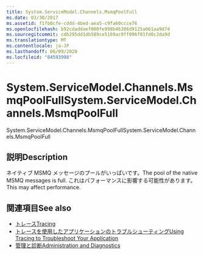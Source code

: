 ```yaml
---
title: System.ServiceModel.Channels.MsmqPoolFull
ms.date: 03/30/2017
ms.assetid: f1fb0cfe-cddd-4bed-aea5-c9fa60ccce76
ms.openlocfilehash: b92cdaddaef000fe998b46306d9125a061aa9d74
ms.sourcegitcommit: cdb295dd1db589ce5169ac9ff096f01fd0c2da9d
ms.translationtype: MT
ms.contentlocale: ja-JP
ms.lasthandoff: 06/09/2020
ms.locfileid: "84593998"
---
```

# <a name="systemservicemodelchannelsmsmqpoolfull"></a><span data-ttu-id="74d38-102">System.ServiceModel.Channels.MsmqPoolFull</span><span class="sxs-lookup"><span data-stu-id="74d38-102">System.ServiceModel.Channels.MsmqPoolFull</span></span>
<span data-ttu-id="74d38-103">System.ServiceModel.Channels.MsmqPoolFull</span><span class="sxs-lookup"><span data-stu-id="74d38-103">System.ServiceModel.Channels.MsmqPoolFull</span></span>  
  
## <a name="description"></a><span data-ttu-id="74d38-104">説明</span><span class="sxs-lookup"><span data-stu-id="74d38-104">Description</span></span>  
 <span data-ttu-id="74d38-105">ネイティブ MSMQ メッセージのプールがいっぱいです。</span><span class="sxs-lookup"><span data-stu-id="74d38-105">The pool of the native MSMQ messages is full.</span></span> <span data-ttu-id="74d38-106">これはパフォーマンスに影響する可能性があります。</span><span class="sxs-lookup"><span data-stu-id="74d38-106">This may affect performance.</span></span>  
  
## <a name="see-also"></a><span data-ttu-id="74d38-107">関連項目</span><span class="sxs-lookup"><span data-stu-id="74d38-107">See also</span></span>

- [<span data-ttu-id="74d38-108">トレース</span><span class="sxs-lookup"><span data-stu-id="74d38-108">Tracing</span></span>](index.md)
- [<span data-ttu-id="74d38-109">トレースを使用したアプリケーションのトラブルシューティング</span><span class="sxs-lookup"><span data-stu-id="74d38-109">Using Tracing to Troubleshoot Your Application</span></span>](using-tracing-to-troubleshoot-your-application.md)
- [<span data-ttu-id="74d38-110">管理と診断</span><span class="sxs-lookup"><span data-stu-id="74d38-110">Administration and Diagnostics</span></span>](../index.md)

